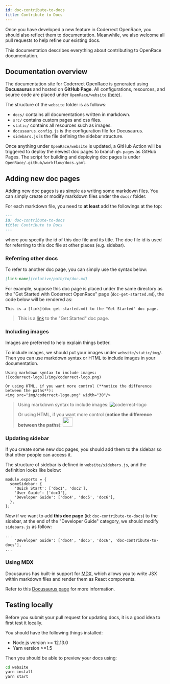 ```yaml
---
id: doc-contribute-to-docs
title: Contribute to Docs
---
```


Once you have developed a new feature in Coderrect OpenRace, you should also reflect them to documentation.
Meanwhile, we also welcome all pull requests to help refine our existing docs.

This documentation describes everything about contributing to OpenRace documentation.

## Documentation overview

The documentation site for Coderrect OpenRace is generated using **Docusaurus** and hosted on **GitHub Page**.
All configurations, resources, and source code are placed under `OpenRace/website` ([here](https://github.com/coderrect-inc/OpenRace/tree/develop/website)).

The structure of the `website` folder is as follows:
- `docs/` contains all documentations written in markdown.
- `src/` contains custom pages and css files.
- `static/` contains all resources such as images.
- `docusaurus.config.js` is the configuration file for Docusaurus.
- `sidebars.js` is the file defining the sidebar structure.

Once anything under `OpenRace/website` is updated, a GitHub Action will be triggered to deploy the newest doc pages to branch `gh-pages` as GitHub Pages.
The script for building and deploying doc pages is under `OpenRace/.github/workflow/docs.yaml`.

## Adding new doc pages
Adding new doc pages is as simple as writing some markdown files. You can simply create or modify markdown files under the `docs/` folder.

For each markdown file, you need to **at least** add the followings at the top:
```markdown
---
id: doc-contribute-to-docs
title: Contribute to Docs
---
```
where you specify the id of this doc file and its title. The doc file id is used for referring to this doc file at other places (e.g. sidebar).

### Referring other docs
To refer to another doc page, you can simply use the syntax below:
```markdown
[link-name](relative/path/to/doc.md)
```

For example, suppose this doc page is placed under the same directory as the "Get Started with Coderrect OpenRace" page (`doc-get-started.md`), the code below will be rendered as:
```
This is a [link](doc-get-started.md) to the "Get Started" doc page.
```
> This is a [link](doc-get-started.md) to the "Get Started" doc page.

### Including images
Images are preferred to help explain things better.

To include images, we should put your images under `website/static/img/`. Then you can use markdown syntax or HTML to include images in your documentation.
```
Using markdown syntax to include images:
![coderrect-logo](/img/coderrect-logo.png)

Or using HTML, if you want more control (**notice the difference between the paths**):
<img src="img/coderrect-logo.png" width="30"/>
```

> Using markdown syntax to include images:
> ![coderrect-logo](/img/coderrect-logo.png)
> 
> Or using HTML, if you want more control (**notice the difference between the paths**):
> <img src="img/coderrect-logo.png" width="30"/>

### Updating sidebar

If you create some new doc pages, you should add them to the sidebar so that other people can access it.

The structure of sidebar is defined in `website/sidebars.js`, and the definition looks like below:
```
module.exports = {
  someSidebar: {
    'Quick Start': ['doc1', 'doc2'],
    'User Guide': ['doc3'],
    'Developer Guide': ['doc4', 'doc5', 'doc6'],
  },
};
```

Now if we want to add **this doc page** (id: `doc-contribute-to-docs`) to the sidebar, at the end of the "Developer Guide" category, we should modify `sidebars.js` as follow:
```
...
    'Developer Guide': ['doc4', 'doc5', 'doc6', 'doc-contribute-to-docs'],
...
```

### Using MDX

Docusaurus has built-in support for [MDX](https://mdxjs.com/), which allows you to write JSX within markdown files and render them as React components.

Refer to this [Docusaurus page](https://v2.docusaurus.io/docs/markdown-features/react) for more information.

## Testing locally

Before you submit your pull request for updating docs, it is a good idea to first test it locally.

You should have the following things installed:
- Node.js version >= 12.13.0
- Yarn version >=1.5

Then you should be able to preview your docs using:
```bash
cd website
yarn install
yarn start
```
